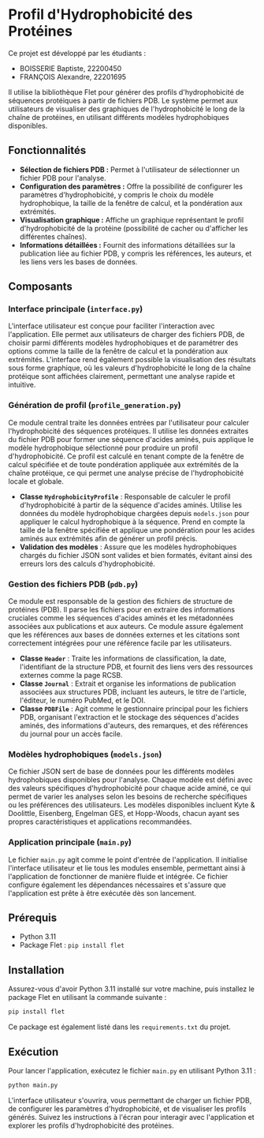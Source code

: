 # Profil d'Hydrophobicité des Protéines

Ce projet est développé par les étudiants :
- BOISSERIE Baptiste, 22200450
- FRANÇOIS Alexandre, 22201695

Il utilise la bibliothèque Flet pour générer des profils d'hydrophobicité de séquences protéiques à partir de fichiers PDB. Le système permet aux utilisateurs de visualiser des graphiques de l'hydrophobicité le long de la chaîne de protéines, en utilisant différents modèles hydrophobiques disponibles.

## Fonctionnalités

- **Sélection de fichiers PDB :** Permet à l'utilisateur de sélectionner un fichier PDB pour l'analyse.
- **Configuration des paramètres :** Offre la possibilité de configurer les paramètres d'hydrophobicité, y compris le choix du modèle hydrophobique, la taille de la fenêtre de calcul, et la pondération aux extrémités.
- **Visualisation graphique :** Affiche un graphique représentant le profil d'hydrophobicité de la protéine (possibilité de cacher ou d'afficher les différentes chaînes).
- **Informations détaillées :** Fournit des informations détaillées sur la publication liée au fichier PDB, y compris les références, les auteurs, et les liens vers les bases de données.

## Composants

### Interface principale (`interface.py`)
L'interface utilisateur est conçue pour faciliter l'interaction avec l'application. Elle permet aux utilisateurs de charger des fichiers PDB, de choisir parmi différents modèles hydrophobiques et de paramétrer des options comme la taille de la fenêtre de calcul et la pondération aux extrémités. L'interface rend également possible la visualisation des résultats sous forme graphique, où les valeurs d'hydrophobicité le long de la chaîne protéique sont affichées clairement, permettant une analyse rapide et intuitive.

### Génération de profil (`profile_generation.py`)
Ce module central traite les données entrées par l'utilisateur pour calculer l'hydrophobicité des séquences protéiques. Il utilise les données extraites du fichier PDB pour former une séquence d'acides aminés, puis applique le modèle hydrophobique sélectionné pour produire un profil d'hydrophobicité. Ce profil est calculé en tenant compte de la fenêtre de calcul spécifiée et de toute pondération appliquée aux extrémités de la chaîne protéique, ce qui permet une analyse précise de l'hydrophobicité locale et globale.

- **Classe `HydrophobicityProfile`** : Responsable de calculer le profil d'hydrophobicité à partir de la séquence d'acides aminés. Utilise les données du modèle hydrophobique chargées depuis `models.json` pour appliquer le calcul hydrophobique à la séquence. Prend en compte la taille de la fenêtre spécifiée et applique une pondération pour les acides aminés aux extrémités afin de générer un profil précis.
- **Validation des modèles** : Assure que les modèles hydrophobiques chargés du fichier JSON sont valides et bien formatés, évitant ainsi des erreurs lors des calculs d'hydrophobicité.

### Gestion des fichiers PDB (`pdb.py`)
Ce module est responsable de la gestion des fichiers de structure de protéines (PDB). Il parse les fichiers pour en extraire des informations cruciales comme les séquences d'acides aminés et les métadonnées associées aux publications et aux auteurs. Ce module assure également que les références aux bases de données externes et les citations sont correctement intégrées pour une référence facile par les utilisateurs.

- **Classe `Header`** : Traite les informations de classification, la date, l'identifiant de la structure PDB, et fournit des liens vers des ressources externes comme la page RCSB.
- **Classe `Journal`** : Extrait et organise les informations de publication associées aux structures PDB, incluant les auteurs, le titre de l'article, l'éditeur, le numéro PubMed, et le DOI.
- **Classe `PDBFile`** : Agit comme le gestionnaire principal pour les fichiers PDB, organisant l'extraction et le stockage des séquences d'acides aminés, des informations d'auteurs, des remarques, et des références du journal pour un accès facile.

### Modèles hydrophobiques (`models.json`)
Ce fichier JSON sert de base de données pour les différents modèles hydrophobiques disponibles pour l'analyse. Chaque modèle est défini avec des valeurs spécifiques d'hydrophobicité pour chaque acide aminé, ce qui permet de varier les analyses selon les besoins de recherche spécifiques ou les préférences des utilisateurs. Les modèles disponibles incluent Kyte & Doolittle, Eisenberg, Engelman GES, et Hopp-Woods, chacun ayant ses propres caractéristiques et applications recommandées.

### Application principale (`main.py`)
Le fichier `main.py` agit comme le point d'entrée de l'application. Il initialise l'interface utilisateur et lie tous les modules ensemble, permettant ainsi à l'application de fonctionner de manière fluide et intégrée. Ce fichier configure également les dépendances nécessaires et s'assure que l'application est prête à être exécutée dès son lancement.

## Prérequis
- Python 3.11
- Package Flet : `pip install flet`

## Installation
Assurez-vous d'avoir Python 3.11 installé sur votre machine, puis installez le package Flet en utilisant la commande suivante :
```bash
pip install flet
```

Ce package est également listé dans les ``requirements.txt`` du projet.

## Exécution

Pour lancer l'application, exécutez le fichier `main.py` en utilisant Python 3.11 :
```bash
python main.py
```

L'interface utilisateur s'ouvrira, vous permettant de charger un fichier PDB, de configurer les paramètres d'hydrophobicité, et de visualiser les profils générés. Suivez les instructions à l'écran pour interagir avec l'application et explorer les profils d'hydrophobicité des protéines.
